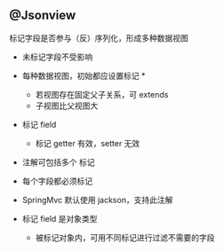 ## @Jsonview
标记字段是否参与（反）序列化，形成多种数据视图
* 未标记字段不受影响
* 每种数据视图，初始都应设置标记
    * 
    * 若视图存在固定父子关系，可 extends
    * 子视图比父视图大
* 标记 field
    * 标记 getter 有效，setter 无效

* 注解可包括多个 标记
* 每个字段都必须标记
* SpringMvc 默认使用 jackson，支持此注解
* 标记 field 是对象类型
    * 被标记对象内，可用不同标记进行过滤不需要的字段